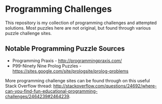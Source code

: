 Programming Challenges
================================
This repository is my collection of programming challenges and attempted solutions. Most puzzles here are not original, but found through various puzzle challenge sites.


## Notable Programming Puzzle Sources ##
 * Programming Praxis - http://programmingpraxis.com/
 * P99-Ninety Nine Prolog Puzzles - https://sites.google.com/site/prologsite/prolog-problems

More programming challenge sites can be found through on this useful Stack Overflow thread: http://stackoverflow.com/questions/24692/where-can-you-find-fun-educational-programming-challenges/2464239#2464239.
